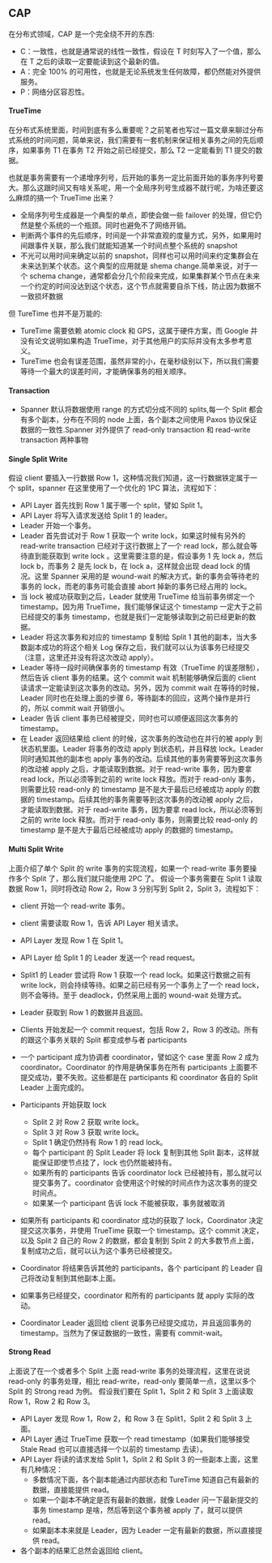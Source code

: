 ## CAP

在分布式领域，CAP 是一个完全绕不开的东西:

- C：一致性，也就是通常说的线性一致性，假设在 T 时刻写入了一个值，那么在 T 之后的读取一定要能读到这个最新的值。
- A：完全 100% 的可用性，也就是无论系统发生任何故障，都仍然能对外提供服务。
- P：网络分区容忍性。

#### TrueTime

在分布式系统里面，时间到底有多么重要呢？之前笔者也写过一篇文章来聊过分布式系统的时间问题，简单来说，我们需要有一套机制来保证相关事务之间的先后顺序，如果事务 T1 在事务 T2 开始之前已经提交，那么 T2 一定能看到 T1 提交的数据。

也就是事务需要有一个递增序列号，后开始的事务一定比前面开始的事务序列号要大。那么这跟时间又有啥关系呢，用一个全局序列号生成器不就行呢，为啥还要这么麻烦的搞一个 TrueTime 出来？

- 全局序列号生成器是一个典型的单点，即使会做一些 failover 的处理，但它仍然是整个系统的一个瓶颈。同时也避免不了网络开销。
- 判断两个事件的先后顺序，时间是一个非常直观的度量方式，另外，如果用时间跟事件关联，那么我们就能知道某一个时间点整个系统的 snapshot
- 不光可以用时间来确定以前的 snapshot，同样也可以用时间来约定集群会在未来达到某个状态。这个典型的应用就是 shema change.简单来说，对于一个 schema change，通常都会分几个阶段来完成，如果集群某个节点在未来一个约定的时间没达到这个状态，这个节点就需要自杀下线，防止因为数据不一致损坏数据
  
但 TureTime 也并不是万能的:

- TureTime 需要依赖 atomic clock 和 GPS，这属于硬件方案，而 Google 并没有论文说明如果构造 TrueTime，对于其他用户的实际并没有太多参考意义。
- TureTime 也会有误差范围，虽然非常的小，在毫秒级别以下，所以我们需要等待一个最大的误差时间，才能确保事务的相关顺序。

#### Transaction

- Spanner 默认将数据使用 range 的方式切分成不同的 splits,每一个 Split 都会有多个副本，分布在不同的 node 上面，各个副本之间使用 Paxos 协议保证数据的一致性.Spanner 对外提供了 read-only transaction 和 read-write transaction 两种事物

#### Single Split Write

假设 client 要插入一行数据 Row 1，这种情况我们知道，这一行数据铁定属于一个 split，spanner 在这里使用了一个优化的 1PC 算法，流程如下：

- API Layer 首先找到 Row 1 属于哪一个 split，譬如 Split 1。
- API Layer 将写入请求发送给 Split 1 的 leader。
- Leader 开始一个事务。
- Leader 首先尝试对于 Row 1 获取一个 write lock，如果这时候有另外的 read-write transaction 已经对于这行数据上了一个 read lock，那么就会等待直到能获取到 write lock 。这里需要注意的是，假设事务 1 先 lock a，然后 lock b，而事务 2 是先 lock b，在 lock a，这样就会出现 dead lock 的情况。这里 Spanner 采用的是 wound-wait 的解决方式，新的事务会等待老的事务的 lock，而老的事务可能会直接 abort 掉新的事务已经占用的 lock。
- 当 lock 被成功获取到之后，Leader 就使用 TrueTime 给当前事务绑定一个 timestamp。因为用 TrueTime，我们能够保证这个 timestamp 一定大于之前已经提交的事务 timestamp，也就是我们一定能够读取到之前已经更新的数据。
- Leader 将这次事务和对应的 timestamp 复制给 Split 1 其他的副本，当大多数副本成功的将这个相关 Log 保存之后，我们就可以认为该事务已经提交（注意，这里还并没有将这次改动 apply）。
- Leader 等待一段时间确保事务的 timestamp 有效（TrueTime 的误差限制），然后告诉 client 事务的结果。这个 commit wait 机制能够确保后面的 client 读请求一定能读到这次事务的改动。另外，因为 commit wait 在等待的时候，Leader 同时也在处理上面的步骤 6，等待副本的回应，这两个操作是并行的，所以 commit wait 开销很小。
- Leader 告诉 client 事务已经被提交，同时也可以顺便返回这次事务的 timestamp。
- 在 Leader 返回结果给 client 的时候，这次事务的改动也在并行的被 apply 到状态机里面。Leader 将事务的改动 apply 到状态机，并且释放 lock。Leader 同时通知其他的副本也 apply 事务的改动。后续其他的事务需要等到这次事务的改动被 apply 之后，才能读取到数据。对于 read-write 事务，因为要拿 read lock，所以必须等到之前的 write lock 释放。而对于 read-only 事务，则需要比较 read-only 的 timestamp 是不是大于最后已经被成功 apply 的数据的 timestamp。后续其他的事务需要等到这次事务的改动被 apply 之后，才能读取到数据。对于 read-write 事务，因为要拿 read lock，所以必须等到之前的 write lock 释放。而对于 read-only 事务，则需要比较 read-only 的 timestamp 是不是大于最后已经被成功 apply 的数据的 timestamp。

#### Multi Split Write

上面介绍了单个 Split 的 write 事务的实现流程，如果一个 read-write 事务要操作多个 Split 了，那么我们就只能使用 2PC 了。
假设一个事务需要在 Split 1 读取数据 Row 1，同时将改动 Row 2，Row 3 分别写到 Split 2，Split 3，流程如下：
- client 开始一个 read-write 事务。
- client 需要读取 Row 1，告诉 API Layer 相关请求。
- API Layer 发现 Row 1 在 Split 1。
- API Layer 给 Split 1 的 Leader 发送一个 read request。
- Split1 的 Leader 尝试将 Row 1 获取一个 read lock。如果这行数据之前有 write lock，则会持续等待。如果之前已经有另一个事务上了一个 read lock，则不会等待。至于 deadlock，仍然采用上面的 wound-wait 处理方式。
- Leader 获取到 Row 1 的数据并且返回。
- Clients 开始发起一个 commit request，包括 Row 2，Row 3 的改动。所有的跟这个事务关联的 Split 都变成参与者 participants
- 一个 participant 成为协调者 coordinator，譬如这个 case 里面 Row 2 成为 coordinator。Coordinator 的作用是确保事务在所有 participants 上面要不提交成功，要不失败。这些都是在 participants 和 coordinator 各自的 Split Leader 上面完成的。
- Participants 开始获取 lock 
  -  Split 2 对 Row 2 获取 write lock。
  -  Split 3 对 Row 3 获取 write lock。
  -  Split 1 确定仍然持有 Row 1 的 read lock。
  -  每个 participant 的 Split Leader 将 lock 复制到其他 Split 副本，这样就能保证即使节点挂了，lock 也仍然能被持有。
  -  如果所有的 participants 告诉 coordinator lock 已经被持有，那么就可以提交事务了。coordinator 会使用这个时候的时间点作为这次事务的提交时间点。
  -  如果某一个 participant 告诉 lock 不能被获取，事务就被取消
  
- 如果所有 participants 和 coordinator 成功的获取了 lock，Coordinator 决定提交这次事务，并使用 TrueTime 获取一个 timestamp。这个 commit 决定，以及 Split 2 自己的 Row 2 的数据，都会复制到 Split 2 的大多数节点上面，复制成功之后，就可以认为这个事务已经被提交。
- Coordinator 将结果告诉其他的 participants，各个 participant 的 Leader 自己将改动复制到其他副本上面。
- 如果事务已经提交，coordinator 和所有的 participants 就 apply 实际的改动。
- Coordinator Leader 返回给 client 说事务已经提交成功，并且返回事务的 timestamp。当然为了保证数据的一致性，需要有 commit-wait。
  

#### Strong Read

上面说了在一个或者多个 Split 上面 read-write 事务的处理流程，这里在说说 read-only 的事务处理，相比 read-write，read-only 要简单一点，这里以多个 Split 的 Strong read 为例。
假设我们要在 Split 1，Split 2 和 Split 3 上面读取 Row 1，Row 2 和 Row 3。
- API Layer 发现 Row 1，Row 2，和 Row 3 在 Split1，Split 2 和 Split 3 上面。
- API Layer 通过 TrueTime 获取一个 read timestamp（如果我们能够接受 Stale Read 也可以直接选择一个以前的 timestamp 去读）。
- API Layer 将读的请求发给 Split 1，Split 2 和 Split 3 的一些副本上面，这里有几种情况： 
    - 多数情况下面，各个副本能通过内部状态和 TureTime 知道自己有最新的数据，直接能提供 read。
    - 如果一个副本不确定是否有最新的数据，就像 Leader 问一下最新提交的事务 timestamp 是啥，然后等到这个事务被 apply 了，就可以提供 read。
    - 如果副本本来就是 Leader，因为 Leader 一定有最新的数据，所以直接提供 read。
- 各个副本的结果汇总然会返回给 client。 